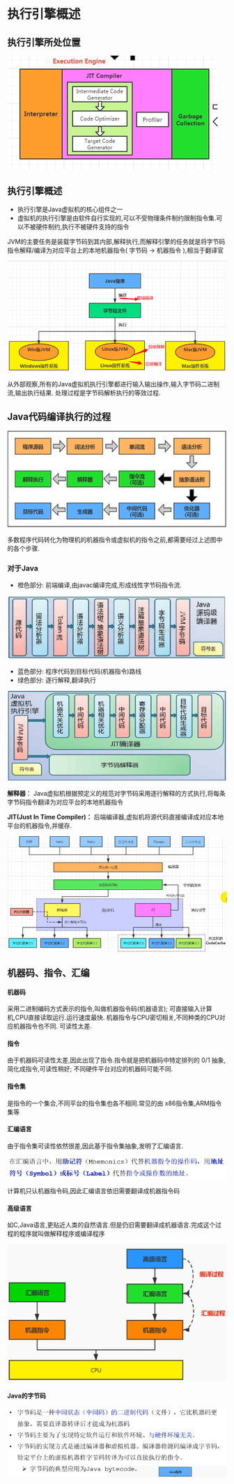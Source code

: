 # 执行引擎概述

## 执行引擎所处位置

![image.png](_images/1599223759547-315884f8-c0cd-4c5d-a74d-9aac13901683.png)

## 执行引擎概述

-   执行引擎是Java虚拟机的核心组件之一
-   虚拟机的执行引擎是由软件自行实现的,可以不受物理条件制约限制指令集.可以不被硬件制约,执行不被硬件支持的指令

JVM的主要任务是装载字节码到其内部,解释执行,而解释引擎的任务就是将字节码指令解释/编译为对应平台上的本地机器指令( 字节码 -> 机器指令 ),相当于翻译官

![image.png](_images/1599223760140-2954287b-073a-4f2f-950c-6456c71881cb.png)

从外部观察,所有的Java虚拟机执行引擎都进行输入输出操作,输入字节码二进制流,输出执行结果. 处理过程是字节码解析执行的等效过程.



## Java代码编译执行的过程

 

![image.png](_images/1599223763963-fbe64050-9069-46cc-a296-031e2b234dd9.png)

多数程序代码转化为物理机的机器指令或虚拟机的指令之前,都需要经过上述图中的各个步骤. 

### 对于Java

-   橙色部分: 前端编译,由javac编译完成,形成线性字节码指令流.

![image.png](_images/1599223767086-a91c86f8-3fba-447b-9cbf-eefdd6bf4146.png)

 

-   蓝色部分: 程序代码到目标代码(机器指令)路线
-   绿色部分: 逐行解释,翻译执行

![image.png](_images/1599223768781-6e47f558-2f7c-4d6c-b6d6-34b82a6a1665.png)

**解释器**： Java虚拟机根据预定义的规范对字节码采用逐行解释的方式执行,将每条字节码指令翻译为对应平台的本地机器指令

**JIT(Just In Time Compiler)：** 后端编译器,虚拟机将源代码直接编译成对应本地平台的机器指令,并缓存.

![image.png](_images/1599223766905-ee11b8f7-03a3-4877-9a09-5ed73f55905d.png)

 

## 机器码、指令、汇编

#### 机器码 

采用二进制编码方式表示的指令,叫做机器指令码(机器语言); 可直接输入计算机,CPU直接读取运行.运行速度最快. 机器指令与CPU密切相关,不同种类的CPU对应机器指令也不同. 可读性太差.

#### 指令

由于机器码可读性太差,因此出现了指令.指令就是把机器码中特定排列的 0/1 抽象,简化成指令,可读性稍好; 不同硬件平台对应的机器码可能不同.

#### 指令集

是指令的一个集合,不同平台的指令集也各不相同.常见的由 x86指令集,ARM指令集等

#### 汇编语言

由于指令集可读性依然很差,因此基于指令集抽象,发明了汇编语言.

![image.png](_images/1599223763939-8122f6e4-c448-46ba-8393-b2a0301e7c89.png)

计算机只认机器指令码,因此汇编语言依旧需要翻译成机器指令码

#### 高级语言

如C,Java语言,更贴近人类的自然语言.但是仍旧需要翻译成机器语言.完成这个过程的程序就叫做解释程序或编译程序

 

![image.png](_images/1599223764059-8a5816f7-1772-449b-86a4-07842f37f2c6.png)

 

#### Java的字节码

![image.png](_images/1599223764519-5e713968-d896-45c1-b9b4-f7f6ce4ebec0.png)

 